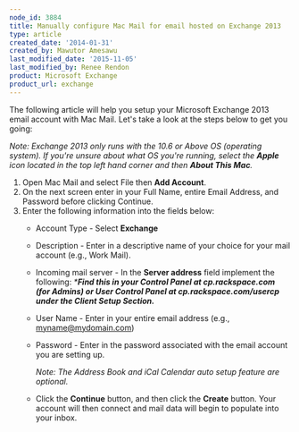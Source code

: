 ```yaml
---
node_id: 3884
title: Manually configure Mac Mail for email hosted on Exchange 2013
type: article
created_date: '2014-01-31'
created_by: Mawutor Amesawu
last_modified_date: '2015-11-05'
last_modified_by: Renee Rendon
product: Microsoft Exchange
product_url: exchange
---
```


The following article will help you setup your Microsoft Exchange 2013
email account with Mac Mail. Let's take a look at the steps below to get
you going:

*Note: Exchange 2013 only runs with the 10.6 or Above OS (operating
system). If you're unsure about what OS you're running, select the
**Apple** icon located in the top left hand corner and then **About This
Mac**.*

1.  Open Mac Mail and select File then **Add Account**.
2.  On the next screen enter in your Full Name, entire Email Address,
    and Password before clicking Continue.
3.  Enter the following information into the fields below:
    -   Account Type - Select **Exchange**
    -   Description - Enter in a descriptive name of your choice for
        your mail account (e.g., Work Mail).
    -   Incoming mail server - In the **Server address** field implement
        the following: *\***Find this in your Control Panel at
        cp.rackspace.com (for Admins) or User Control Panel at
        cp.rackspace.com/usercp under the Client Setup Section.***

    -   User Name - Enter in your entire email address
        (e.g., myname@mydomain.com)
    -   Password - Enter in the password associated with the email
        account you are setting up.

        *Note: The Address Book and iCal Calendar auto setup feature
        are optional.*

    -   Click the **Continue** button, and then click the
        **Create** button. Your account will then connect and mail data
        will begin to populate into your inbox.



